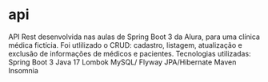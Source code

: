 # api
API Rest desenvolvida  nas aulas de Spring Boot 3 da Alura, para uma clínica médica fictícia.
Foi utlilizado o CRUD: cadastro, listagem, atualização e exclusão de informações de médicos e pacientes.
Tecnologias utilizadas:
Spring Boot 3
Java 17
Lombok
MySQL/ Flyway
JPA/Hibernate
Maven
Insomnia
